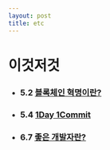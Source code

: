 ```yaml
---
layout: post
title: etc
---
```


# 이것저것 

* ### 5.2 [블록체인 혁명이란?](http://ykss.github.io/blockchain)
* ### 5.4 [1Day 1Commit](http://ykss.github.io/1day1commit)
* ### 6.7 [좋은 개발자란?](http://ykss.github.io/gooddeveloper) 